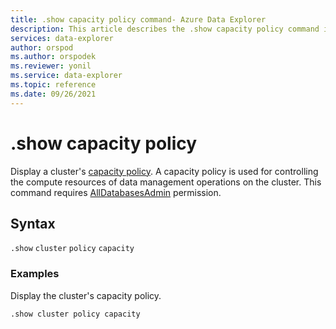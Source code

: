 ```yaml
---
title: .show capacity policy command- Azure Data Explorer
description: This article describes the .show capacity policy command in Azure Data Explorer.
services: data-explorer
author: orspod
ms.author: orspodek
ms.reviewer: yonil
ms.service: data-explorer
ms.topic: reference
ms.date: 09/26/2021
---
```

# .show capacity policy

Display a cluster's [capacity policy](capacitypolicy.md). A capacity policy is used for controlling the compute resources of data management operations on the cluster. This command requires [AllDatabasesAdmin](access-control/role-based-authorization.md) permission.

## Syntax

`.show` `cluster` `policy` `capacity` 

### Examples

Display the cluster's capacity policy.

```kusto
.show cluster policy capacity
```
